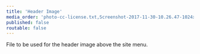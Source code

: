 ```yaml
---
title: 'Header Image'
media_order: 'photo-cc-license.txt,Screenshot-2017-11-30-10.26.47-1024x504.png'
published: false
routable: false
---
```


File to be used for the header image above the site menu.

